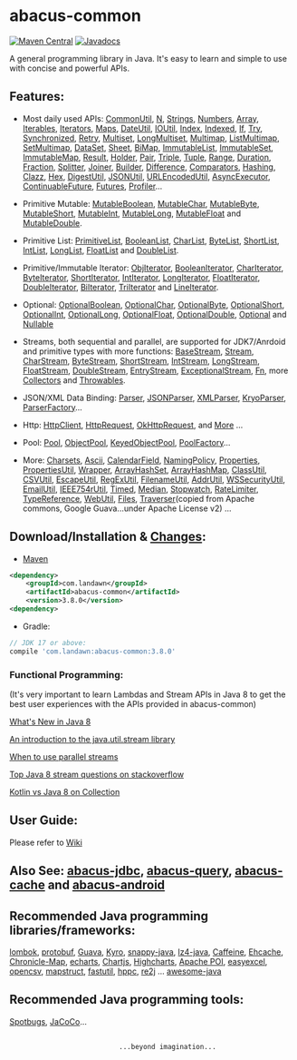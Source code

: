 # abacus-common

[![Maven Central](https://img.shields.io/maven-central/v/com.landawn/abacus-common.svg)](https://maven-badges.herokuapp.com/maven-central/com.landawn/abacus-common/)
[![Javadocs](https://www.javadoc.io/badge/com.landawn/abacus-common.svg)](https://www.javadoc.io/doc/com.landawn/abacus-common)

A general programming library in Java. It's easy to learn and simple to use with concise and powerful APIs.

## Features:

* Most daily used APIs: [CommonUtil](https://htmlpreview.github.io/?https://github.com/landawn/abacus-common/master/docs/CommonUtil_view.html), 
[N](https://htmlpreview.github.io/?https://github.com/landawn/abacus-common/master/docs/N_view.html), 
[Strings](https://htmlpreview.github.io/?https://github.com/landawn/abacus-common/master/docs/Strings_view.html), 
[Numbers](https://htmlpreview.github.io/?https://github.com/landawn/abacus-common/master/docs/Numbers_view.html), 
[Array](https://htmlpreview.github.io/?https://github.com/landawn/abacus-common/master/docs/Array_view.html), 
[Iterables](https://htmlpreview.github.io/?https://github.com/landawn/abacus-common/master/docs/Iterables_view.html), 
[Iterators](https://htmlpreview.github.io/?https://github.com/landawn/abacus-common/master/docs/Iterators_view.html), 
[Maps](https://htmlpreview.github.io/?https://github.com/landawn/abacus-common/master/docs/Maps_view.html), 
[DateUtil](https://htmlpreview.github.io/?https://github.com/landawn/abacus-common/master/docs/DateUtil_view.html), 
[IOUtil](https://htmlpreview.github.io/?https://github.com/landawn/abacus-common/master/docs/IOUtil_view.html), 
[Index](https://htmlpreview.github.io/?https://github.com/landawn/abacus-common/master/docs/Index_view.html), 
[Indexed](https://htmlpreview.github.io/?https://github.com/landawn/abacus-common/master/docs/Indexed_view.html), 
[If](https://htmlpreview.github.io/?https://github.com/landawn/abacus-common/master/docs/If_view.html), 
[Try](https://htmlpreview.github.io/?https://github.com/landawn/abacus-common/master/docs/Try_view.html), 
[Synchronized](https://htmlpreview.github.io/?https://github.com/landawn/abacus-common/master/docs/Synchronized_view.html), 
[Retry](https://htmlpreview.github.io/?https://github.com/landawn/abacus-common/master/docs/Retry_view.html), 
[Multiset](https://htmlpreview.github.io/?https://github.com/landawn/abacus-common/master/docs/Multiset_view.html), 
[LongMultiset](https://htmlpreview.github.io/?https://github.com/landawn/abacus-common/master/docs/LongMultiset_view.html), 
[Multimap](https://htmlpreview.github.io/?https://github.com/landawn/abacus-common/master/docs/Multimap_view.html), 
[ListMultimap](https://htmlpreview.github.io/?https://github.com/landawn/abacus-common/master/docs/ListMultimap_view.html), 
[SetMultimap](https://htmlpreview.github.io/?https://github.com/landawn/abacus-common/master/docs/SetMultimap_view.html), 
[DataSet](https://htmlpreview.github.io/?https://github.com/landawn/abacus-common/master/docs/DataSet_view.html), 
[Sheet](https://htmlpreview.github.io/?https://github.com/landawn/abacus-common/master/docs/Sheet_view.html), 
[BiMap](https://htmlpreview.github.io/?https://github.com/landawn/abacus-common/master/docs/BiMap_view.html), 
[ImmutableList](https://htmlpreview.github.io/?https://github.com/landawn/abacus-common/master/docs/ImmutableList_view.html), 
[ImmutableSet](https://htmlpreview.github.io/?https://github.com/landawn/abacus-common/master/docs/ImmutableSet_view.html), 
[ImmutableMap](https://htmlpreview.github.io/?https://github.com/landawn/abacus-common/master/docs/ImmutableMap_view.html), 
[Result](https://htmlpreview.github.io/?https://github.com/landawn/abacus-common/master/docs/Result_view.html), 
[Holder](https://htmlpreview.github.io/?https://github.com/landawn/abacus-common/master/docs/Holder_view.html), 
[Pair](https://htmlpreview.github.io/?https://github.com/landawn/abacus-common/master/docs/Pair_view.html), 
[Triple](https://htmlpreview.github.io/?https://github.com/landawn/abacus-common/master/docs/Triple_view.html), 
[Tuple](https://htmlpreview.github.io/?https://github.com/landawn/abacus-common/master/docs/Tuple_view.html), 
[Range](https://htmlpreview.github.io/?https://github.com/landawn/abacus-common/master/docs/Range_view.html), 
[Duration](https://htmlpreview.github.io/?https://github.com/landawn/abacus-common/master/docs/Duration_view.html), 
[Fraction](https://htmlpreview.github.io/?https://github.com/landawn/abacus-common/master/docs/Fraction_view.html), 
[Splitter](https://htmlpreview.github.io/?https://github.com/landawn/abacus-common/master/docs/Splitter_view.html), 
[Joiner](https://htmlpreview.github.io/?https://github.com/landawn/abacus-common/master/docs/Joiner_view.html), 
[Builder](https://htmlpreview.github.io/?https://github.com/landawn/abacus-common/master/docs/Builder_view.html), 
[Difference](https://htmlpreview.github.io/?https://github.com/landawn/abacus-common/master/docs/Difference_view.html), 
[Comparators](https://htmlpreview.github.io/?https://github.com/landawn/abacus-common/master/docs/Comparators_view.html), 
[Hashing](https://htmlpreview.github.io/?https://github.com/landawn/abacus-common/master/docs/Hashing_view.html), 
[Clazz](https://htmlpreview.github.io/?https://github.com/landawn/abacus-common/master/docs/Clazz_view.html), 
[Hex](https://htmlpreview.github.io/?https://github.com/landawn/abacus-common/master/docs/Hex_view.html), 
[DigestUtil](https://htmlpreview.github.io/?https://github.com/landawn/abacus-common/master/docs/DigestUtil_view.html), 
[JSONUtil](https://htmlpreview.github.io/?https://github.com/landawn/abacus-common/master/docs/JSONUtil_view.html), 
[URLEncodedUtil](https://htmlpreview.github.io/?https://github.com/landawn/abacus-common/master/docs/URLEncodedUtil_view.html), 
[AsyncExecutor](https://htmlpreview.github.io/?https://github.com/landawn/abacus-common/master/docs/AsyncExecutor_view.html), 
[ContinuableFuture](https://htmlpreview.github.io/?https://github.com/landawn/abacus-common/master/docs/ContinuableFuture_view.html), 
[Futures](https://htmlpreview.github.io/?https://github.com/landawn/abacus-common/master/docs/Futures_view.html), 
[Profiler](https://htmlpreview.github.io/?https://github.com/landawn/abacus-common/master/docs/Profiler_view.html)...

* Primitive Mutable: 
[MutableBoolean](https://htmlpreview.github.io/?https://github.com/landawn/abacus-common/master/docs/MutableBoolean_view.html), 
[MutableChar](https://htmlpreview.github.io/?https://github.com/landawn/abacus-common/master/docs/MutableChar_view.html), 
[MutableByte](https://htmlpreview.github.io/?https://github.com/landawn/abacus-common/master/docs/MutableByte_view.html), 
[MutableShort](https://htmlpreview.github.io/?https://github.com/landawn/abacus-common/master/docs/MutableShort_view.html), 
[MutableInt](https://htmlpreview.github.io/?https://github.com/landawn/abacus-common/master/docs/MutableInt_view.html), 
[MutableLong](https://htmlpreview.github.io/?https://github.com/landawn/abacus-common/master/docs/MutableLong_view.html), 
[MutableFloat](https://htmlpreview.github.io/?https://github.com/landawn/abacus-common/master/docs/MutableFloat_view.html) and 
[MutableDouble](https://htmlpreview.github.io/?https://github.com/landawn/abacus-common/master/docs/MutableDouble_view.html).

* Primitive List: 
[PrimitiveList](https://htmlpreview.github.io/?https://github.com/landawn/abacus-common/master/docs/PrimitiveList_view.html), 
[BooleanList](https://htmlpreview.github.io/?https://github.com/landawn/abacus-common/master/docs/BooleanList_view.html), 
[CharList](https://htmlpreview.github.io/?https://github.com/landawn/abacus-common/master/docs/CharList_view.html), 
[ByteList](https://htmlpreview.github.io/?https://github.com/landawn/abacus-common/master/docs/ByteList_view.html), 
[ShortList](https://htmlpreview.github.io/?https://github.com/landawn/abacus-common/master/docs/ShortList_view.html), 
[IntList](https://htmlpreview.github.io/?https://github.com/landawn/abacus-common/master/docs/IntList_view.html), 
[LongList](https://htmlpreview.github.io/?https://github.com/landawn/abacus-common/master/docs/LongList_view.html), 
[FloatList](https://htmlpreview.github.io/?https://github.com/landawn/abacus-common/master/docs/FloatList_view.html) and
[DoubleList](https://htmlpreview.github.io/?https://github.com/landawn/abacus-common/master/docs/DoubleList_view.html).

* Primitive/Immutable Iterator: 
[ObjIterator](https://htmlpreview.github.io/?https://github.com/landawn/abacus-common/master/docs/ObjIterator_view.html),
[BooleanIterator](https://htmlpreview.github.io/?https://github.com/landawn/abacus-common/master/docs/BooleanIterator_view.html), 
[CharIterator](https://htmlpreview.github.io/?https://github.com/landawn/abacus-common/master/docs/CharIterator_view.html), 
[ByteIterator](https://htmlpreview.github.io/?https://github.com/landawn/abacus-common/master/docs/ByteIterator_view.html), 
[ShortIterator](https://htmlpreview.github.io/?https://github.com/landawn/abacus-common/master/docs/ShortIterator_view.html), 
[IntIterator](https://htmlpreview.github.io/?https://github.com/landawn/abacus-common/master/docs/IntIterator_view.html), 
[LongIterator](https://htmlpreview.github.io/?https://github.com/landawn/abacus-common/master/docs/LongIterator_view.html), 
[FloatIterator](https://htmlpreview.github.io/?https://github.com/landawn/abacus-common/master/docs/FloatIterator_view.html), 
[DoubleIterator](https://htmlpreview.github.io/?https://github.com/landawn/abacus-common/master/docs/DoubleIterator_view.html),
[BiIterator](https://htmlpreview.github.io/?https://github.com/landawn/abacus-common/master/docs/BiIterator_view.html),
[TriIterator](https://htmlpreview.github.io/?https://github.com/landawn/abacus-common/master/docs/TriIterator_view.html) and 
[LineIterator](https://htmlpreview.github.io/?https://github.com/landawn/abacus-common/master/docs/LineIterator_view.html). 

* Optional: 
[OptionalBoolean](https://htmlpreview.github.io/?https://github.com/landawn/abacus-common/master/docs/OptionalBoolean_view.html), 
[OptionalChar](https://htmlpreview.github.io/?https://github.com/landawn/abacus-common/master/docs/OptionalChar_view.html), 
[OptionalByte](https://htmlpreview.github.io/?https://github.com/landawn/abacus-common/master/docs/OptionalByte_view.html), 
[OptionalShort](https://htmlpreview.github.io/?https://github.com/landawn/abacus-common/master/docs/OptionalShort_view.html), 
[OptionalInt](https://htmlpreview.github.io/?https://github.com/landawn/abacus-common/master/docs/OptionalInt_view.html), 
[OptionalLong](https://htmlpreview.github.io/?https://github.com/landawn/abacus-common/master/docs/OptionalLong_view.html), 
[OptionalFloat](https://htmlpreview.github.io/?https://github.com/landawn/abacus-common/master/docs/OptionalFloat_view.html), 
[OptionalDouble](https://htmlpreview.github.io/?https://github.com/landawn/abacus-common/master/docs/OptionalDouble_view.html), 
[Optional](https://htmlpreview.github.io/?https://github.com/landawn/abacus-common/master/docs/Optional_view.html) and 
[Nullable](https://htmlpreview.github.io/?https://github.com/landawn/abacus-common/master/docs/Nullable_view.html)

* Streams, both sequential and parallel, are supported for JDK7/Anrdoid and primitive types with more functions: 
[BaseStream](https://htmlpreview.github.io/?https://github.com/landawn/abacus-common/master/docs/BaseStream_view.html), 
[Stream](https://htmlpreview.github.io/?https://github.com/landawn/abacus-common/master/docs/Stream_view.html), 
[CharStream](https://htmlpreview.github.io/?https://github.com/landawn/abacus-common/master/docs/CharStream_view.html), 
[ByteStream](https://htmlpreview.github.io/?https://github.com/landawn/abacus-common/master/docs/ByteStream_view.html), 
[ShortStream](https://htmlpreview.github.io/?https://github.com/landawn/abacus-common/master/docs/ShortStream_view.html), 
[IntStream](https://htmlpreview.github.io/?https://github.com/landawn/abacus-common/master/docs/IntStream_view.html), 
[LongStream](https://htmlpreview.github.io/?https://github.com/landawn/abacus-common/master/docs/LongStream_view.html), 
[FloatStream](https://htmlpreview.github.io/?https://github.com/landawn/abacus-common/master/docs/FloatStream_view.html), 
[DoubleStream](https://htmlpreview.github.io/?https://github.com/landawn/abacus-common/master/docs/DoubleStream_view.html), 
[EntryStream](https://htmlpreview.github.io/?https://github.com/landawn/abacus-common/master/docs/EntryStream_view.html), 
[ExceptionalStream](https://htmlpreview.github.io/?https://github.com/landawn/abacus-common/master/docs/ExceptionalStream_view.html), 
[Fn](https://htmlpreview.github.io/?https://github.com/landawn/abacus-common/master/docs/Fn_view.html), 
more [Collectors](https://htmlpreview.github.io/?https://github.com/landawn/abacus-common/master/docs/Collectors_view.html) and 
[Throwables](https://htmlpreview.github.io/?https://github.com/landawn/abacus-common/master/docs/Throwables_view.html).

* JSON/XML Data Binding: 
[Parser](https://htmlpreview.github.io/?https://github.com/landawn/abacus-common/master/docs/Parser_view.html), 
[JSONParser](https://htmlpreview.github.io/?https://github.com/landawn/abacus-common/master/docs/JSONParser_view.html), 
[XMLParser](https://htmlpreview.github.io/?https://github.com/landawn/abacus-common/master/docs/XMLParser_view.html), 
[KryoParser](https://htmlpreview.github.io/?https://github.com/landawn/abacus-common/master/docs/KryoParser_view.html), 
[ParserFactory](https://htmlpreview.github.io/?https://github.com/landawn/abacus-common/master/docs/ParserFactory_view.html)...

* Http:
[HttpClient](https://htmlpreview.github.io/?https://github.com/landawn/abacus-common/master/docs/HttpClient_view.html), 
[HttpRequest](https://htmlpreview.github.io/?https://github.com/landawn/abacus-common/master/docs/HttpRequest_view.html), 
[OkHttpRequest](https://htmlpreview.github.io/?https://github.com/landawn/abacus-common/master/docs/OkHttpRequest_view.html), 
and [More](https://www.javadoc.io/static/com.landawn/abacus-common/3.8.0/com/landawn/abacus/http/package-summary.html) ...

* Pool: 
[Pool](https://htmlpreview.github.io/?https://github.com/landawn/abacus-common/master/docs/Pool_view.html), 
[ObjectPool](https://htmlpreview.github.io/?https://github.com/landawn/abacus-common/master/docs/ObjectPool_view.html), 
[KeyedObjectPool](https://htmlpreview.github.io/?https://github.com/landawn/abacus-common/master/docs/KeyedObjectPool_view.html), 
[PoolFactory](https://htmlpreview.github.io/?https://github.com/landawn/abacus-common/master/docs/PoolFactory_view.html)...


* More:
[Charsets](https://static.javadoc.io/com.landawn/abacus-common/3.8.0/com/landawn/abacus/util/Charsets.html),
[Ascii](https://static.javadoc.io/com.landawn/abacus-common/3.8.0/com/landawn/abacus/util/Ascii.html),
[CalendarField](https://static.javadoc.io/com.landawn/abacus-common/3.8.0/com/landawn/abacus/util/CalendarField.html),
[NamingPolicy](https://static.javadoc.io/com.landawn/abacus-common/3.8.0/com/landawn/abacus/util/NamingPolicy.html), 
[Properties](https://static.javadoc.io/com.landawn/abacus-common/3.8.0/com/landawn/abacus/util/Properties.html),
[PropertiesUtil](https://static.javadoc.io/com.landawn/abacus-common/3.8.0/com/landawn/abacus/util/PropertiesUtil.html),
[Wrapper](https://static.javadoc.io/com.landawn/abacus-common/3.8.0/com/landawn/abacus/util/Wrapper.html),
[ArrayHashSet](https://static.javadoc.io/com.landawn/abacus-common/3.8.0/com/landawn/abacus/util/ArrayHashSet.html),
[ArrayHashMap](https://static.javadoc.io/com.landawn/abacus-common/3.8.0/com/landawn/abacus/util/ArrayHashMap.html),
[ClassUtil](https://static.javadoc.io/com.landawn/abacus-common/3.8.0/com/landawn/abacus/util/ClassUtil.html),
[CSVUtil](https://static.javadoc.io/com.landawn/abacus-common/3.8.0/com/landawn/abacus/util/CSVUtil.html),
[EscapeUtil](https://static.javadoc.io/com.landawn/abacus-common/3.8.0/com/landawn/abacus/util/EscapeUtil.html),
[RegExUtil](https://static.javadoc.io/com.landawn/abacus-common/3.8.0/com/landawn/abacus/util/RegExUtil.html),
[FilenameUtil](https://static.javadoc.io/com.landawn/abacus-common/3.8.0/com/landawn/abacus/util/FilenameUtil.html),
[AddrUtil](https://static.javadoc.io/com.landawn/abacus-common/3.8.0/com/landawn/abacus/util/AddrUtil.html),
[WSSecurityUtil](https://static.javadoc.io/com.landawn/abacus-common/3.8.0/com/landawn/abacus/util/WSSecurityUtil.html),
[EmailUtil](https://static.javadoc.io/com.landawn/abacus-common/3.8.0/com/landawn/abacus/util/EmailUtil.html),
[IEEE754rUtil](https://static.javadoc.io/com.landawn/abacus-common/3.8.0/com/landawn/abacus/util/IEEE754rUtil.html),
[Timed](https://static.javadoc.io/com.landawn/abacus-common/3.8.0/com/landawn/abacus/util/Timed.html),
[Median](https://static.javadoc.io/com.landawn/abacus-common/3.8.0/com/landawn/abacus/util/Median.html),
[Stopwatch](https://static.javadoc.io/com.landawn/abacus-common/3.8.0/com/landawn/abacus/util/Stopwatch.html),
[RateLimiter](https://static.javadoc.io/com.landawn/abacus-common/3.8.0/com/landawn/abacus/util/RateLimiter.html),
[TypeReference](https://static.javadoc.io/com.landawn/abacus-common/3.8.0/com/landawn/abacus/util/TypeReference.html),
[WebUtil](https://static.javadoc.io/com.landawn/abacus-common/3.8.0/com/landawn/abacus/http/WebUtil.html),
[Files](https://static.javadoc.io/com.landawn/abacus-common/3.8.0/com/landawn/abacus/guava/Files.html),
[Traverser](https://static.javadoc.io/com.landawn/abacus-common/3.8.0/com/landawn/abacus/guava/Traverser.html)(copied from Apache commons, Google Guava...under Apache License v2) ...


## Download/Installation & [Changes](https://github.com/landawn/abacus-common/blob/master/CHANGES.md):

* [Maven](https://central.sonatype.com/artifact/com.landawn/abacus-common)

```xml
<dependency>
	<groupId>com.landawn</groupId>
	<artifactId>abacus-common</artifactId>
	<version>3.8.0</version> 
<dependency>
```

* Gradle:

```gradle
// JDK 17 or above:
compile 'com.landawn:abacus-common:3.8.0'
```


### Functional Programming:
(It's very important to learn Lambdas and Stream APIs in Java 8 to get the best user experiences with the APIs provided in abacus-common)

[What's New in Java 8](https://leanpub.com/whatsnewinjava8/read)

[An introduction to the java.util.stream library](https://www.ibm.com/developerworks/library/j-java-streams-1-brian-goetz/index.html)

[When to use parallel streams](http://gee.cs.oswego.edu/dl/html/StreamParallelGuidance.html)

[Top Java 8 stream questions on stackoverflow](./Top_java_8_stream_questions_so.md)

[Kotlin vs Java 8 on Collection](./Java_Kotlin.md)


## User Guide:
Please refer to [Wiki](https://github.com/landawn/abacus-common/wiki)


## Also See: [abacus-jdbc](https://github.com/landawn/abacus-jdbc), [abacus-query](https://github.com/landawn/abacus-query), [abacus-cache](https://github.com/landawn/abacus-cache) and [abacus-android](https://github.com/landawn/abacus-android)


## Recommended Java programming libraries/frameworks:
[lombok](https://github.com/rzwitserloot/lombok), 
[protobuf](https://github.com/protocolbuffers/protobuf), 
[Guava](https://github.com/google/guava), 
[Kyro](https://github.com/EsotericSoftware/kryo), 
[snappy-java](https://github.com/xerial/snappy-java), 
[lz4-java](https://github.com/lz4/lz4-java), 
[Caffeine](https://github.com/ben-manes/caffeine), 
[Ehcache](http://www.ehcache.org/), 
[Chronicle-Map](https://github.com/OpenHFT/Chronicle-Map), 
[echarts](https://github.com/apache/incubator-echarts), 
[Chartjs](https://github.com/chartjs/Chart.js), 
[Highcharts](https://www.highcharts.com/blog/products/highcharts/), 
[Apache POI](https://github.com/apache/poi), 
[easyexcel](https://github.com/alibaba/easyexcel),
[opencsv](http://opencsv.sourceforge.net/), 
[mapstruct](https://github.com/mapstruct/mapstruct), 
[fastutil](https://github.com/vigna/fastutil), 
[hppc](https://github.com/carrotsearch/hppc), 
[re2j](https://github.com/google/re2j) ... [awesome-java](https://github.com/akullpp/awesome-java)

## Recommended Java programming tools:
[Spotbugs](https://github.com/spotbugs/spotbugs), [JaCoCo](https://www.eclemma.org/jacoco/)...

## 
                               ...beyond imagination...
